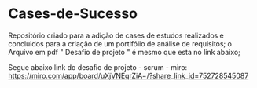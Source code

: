 # Cases-de-Sucesso

Repositório criado para a adição de cases de estudos realizados e concluidos para a criação de um portifólio de análise de requisitos;
o Arquivo em pdf " Desafio de projeto " é mesmo que esta no link abaixo;

Segue abaixo link do desafio de projeto - scrum - miro:
https://miro.com/app/board/uXjVNEqrZiA=/?share_link_id=752728545087
